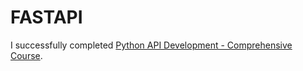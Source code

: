 # FASTAPI
I successfully completed 
[Python API Development - Comprehensive Course](https://www.youtube.com/watch?v=0sOvCWFmrtA&t=35315s&ab_channel=freeCodeCamp.org).

